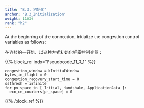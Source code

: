```yaml
---
title: "B.3. 初始化"
anchor: "B.3_Initialization"
weight: 11030
rank: "h2"
---
```


At the beginning of the connection, initialize the congestion control variables as follows:

在连接的一开始，以这种方式初始化拥塞控制变量：

{{% block_ref
indx="Pseudocode_11_3_1" %}}

```
congestion_window = kInitialWindow
bytes_in_flight = 0
congestion_recovery_start_time = 0
ssthresh = infinite
for pn_space in [ Initial, Handshake, ApplicationData ]:
  ecn_ce_counters[pn_space] = 0
```

{{% /block_ref %}}

